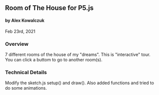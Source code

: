 ## Room of The House for P5.js
#### by Alex Kowalczuk
Feb 23rd, 2021


### Overview
7 different rooms of the house of my "dreams".
This is "interactive" tour. You can click a buttom to go to another room(s).

### Technical Details

Modify the sketch.js setup() and draw(). Also added functions and tried to do some animations.